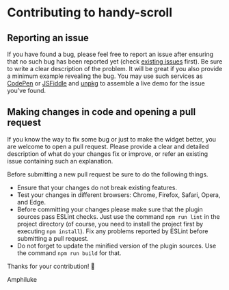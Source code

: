 # Contributing to handy-scroll

## Reporting an issue

If you have found a bug, please feel free to report an issue after ensuring that no such bug has been reported yet (check [existing issues](https://github.com/Amphiluke/handy-scroll/issues) first). Be sure to write a clear description of the problem. It will be great if you also provide a minimum example revealing the bug. You may use such services as [CodePen](https://codepen.io/) or [JSFiddle](https://jsfiddle.net/) and [unpkg](https://unpkg.com/) to assemble a live demo for the issue you’ve found.

## Making changes in code and opening a pull request

If you know the way to fix some bug or just to make the widget better, you are welcome to open a pull request. Please provide a clear and detailed description of what do your changes fix or improve, or refer an existing issue containing such an explanation.

Before submitting a new pull request be sure to do the following things.

* Ensure that your changes do not break existing features.
* Test your changes in different browsers: Chrome, Firefox, Safari, Opera, and Edge.
* Before committing your changes please make sure that the plugin sources pass ESLint checks. Just use the command `npm run lint` in the project directory (of course, you need to install the project first by executing `npm install`). Fix any problems reported by ESLint before submitting a pull request.
* Do not forget to update the minified version of the plugin sources. Use the command `npm run build` for that.

Thanks for your contribution! :tea:

Amphiluke

